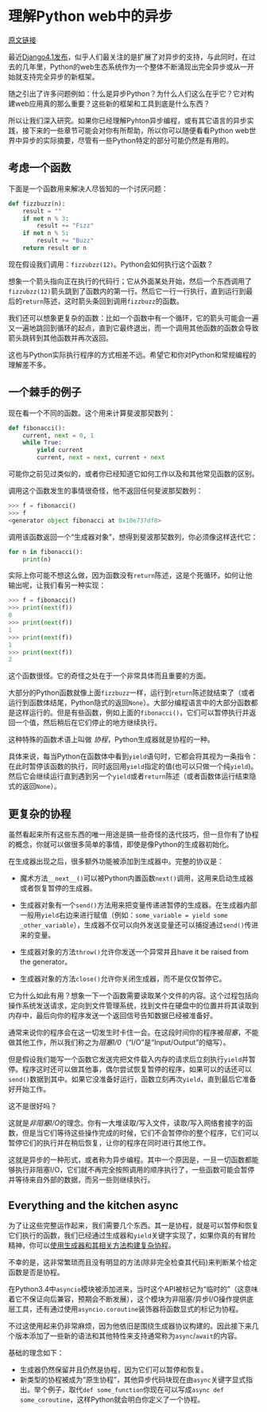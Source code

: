 # 理解Python web中的异步

[原文链接](https://www.b-list.org/weblog/2022/aug/16/async/)

最近[Django4.1发布](https://www.djangoproject.com/weblog/2022/aug/03/django-41-released/)，似乎人们最关注的是扩展了对异步的支持，与此同时，在过去的几年里，Python的web生态系统作为一个整体不断涌现出完全异步或从一开始就支持完全异步的新框架。

随之引出了许多问题例如：什么是异步Python？为什么人们这么在乎它？它对构建web应用真的那么重要？这些新的框架和工具到底是什么东西？

所以让我们深入研究。如果你已经理解Pyhton异步编程，或有其它语言的异步实践，接下来的一些章节可能会对你有所帮助，所以你可以随便看看Python web世界中异步的实际摘要，尽管有一些Python特定的部分可能仍然是有用的。

## 考虑一个函数

下面是一个函数用来解决人尽皆知的一个讨厌问题：
```python
def fizzbuzz(n):
    result = ""
    if not n % 3:
        result += "Fizz"
    if not n % 5:
        result += "Buzz"
    return result or n
```

现在假设我们调用：`fizzubzz(12)`。Python会如何执行这个函数？

想象一个箭头指向正在执行的代码行；它从外面某处开始，然后一个东西调用了`fizzubzz(12)`箭头跳到了函数内的第一行。然后它一行一行执行，直到运行到最后的`return`陈述，这时箭头条回到调用`fizzbuzz`的函数。

我们还可以想象更复杂的函数：比如一个函数中有一个循环，它的箭头可能会一遍又一遍地跳回到循环的起点，直到它最终退出，而一个调用其他函数的函数会导致箭头跳转到其他函数并再次返回。

这也与Python实际执行程序的方式相差不远。希望它和你对Python和常规编程的理解差不多。

## 一个棘手的例子

现在看一个不同的函数。这个用来计算斐波那契数列：
```python
def fibonacci():
    current, next = 0, 1
    while True:
        yield current
        current, next = next, current + next
```

可能你之前见过类似的，或者你已经知道它如何工作以及和其他常见函数的区别。

调用这个函数发生的事情很奇怪，他不返回任何斐波那契数列：
```python
>>> f = fibonacci()
>>> f
<generator object fibonacci at 0x10e737df0>
```

调用该函数返回一个“生成器对象”，想得到斐波那契数列，你必须像这样迭代它：
```python
for n in fibonacci():
    print(n)
```

实际上你可能不想这么做，因为函数没有`return`陈述，这是个死循环。如何让他输出呢，让我们看另一种实现：
```python
>>> f = fibonacci()
>>> print(next(f))
0
>>> print(next(f))
1
>>> print(next(f))
1
>>> print(next(f))
2
```

这个函数很怪。它的奇怪之处在于一个非常具体而且重要的方面。

大部分的Python函数就像上面`fizzbuzz`一样，运行到`return`陈述就结束了（或者运行到函数体结尾，Python隐式的返回`None`）。大部分编程语言中的大部分函数都是这样运行的。但是有些函数，例如上面的`fibonacci()`，它们可以暂停执行并返回一个值，然后稍后在它们停止的地方继续执行。

这种特殊的函数术语上叫做 *协程*，Python生成器就是协程的一种。

具体来说，每当Python在函数体中看到`yield`语句时，它都会将其视为一条指令：在此时暂停该函数的执行，同时返回用`yield`指定的值(也可以只做一个纯`yield`)。然后它会继续运行直到遇到另一个`yield`或者`return`陈述（或者函数体运行结束隐式的返回`None`）。

## 更复杂的协程

虽然看起来所有这些东西的唯一用途是搞一些奇怪的迭代技巧，但一旦你有了协程的概念，你就可以做很多简单的事情，即使是像Python的生成器初始化。

在生成器出现之后，很多额外功能被添加到生成器中。完整的协议是：
* 魔术方法`__next__()`可以被Python内置函数`next()`调用，这用来启动生成器或者恢复暂停的生成器。
* 生成器对象有一个`send()`方法用来把变量传递进暂停的生成器。在生成器内部一般用`yield`右边来进行赋值（例如：`some_variable = yield some _other_variable`），生成器不仅可以向外发送变量还可以捕捉通过`send()`传进来的变量。

* 生成器对象的方法`throw()`允许你发送一个异常并且have it be raised from the generator。

* 生成器对象的方法`close()`允许你关闭生成器，而不是仅仅暂停它。

它为什么如此有用？想象一下一个函数需要读取某个文件的内容。这个过程包括向操作系统发送请求，定向到文件管理系统，找到文件在硬盘中的位置并将其读取到内存中，最后向你的程序发送一个返回信号告知数据已经被准备好。

通常来说你的程序会在这一切发生时卡住一会。在这段时间你的程序被*阻塞*，不能做其他工作，所以我们称之为*阻塞I/0*（“I/O”是“Input/Output”的缩写）。

但是假设我们能写一个函数它发送完把文件载入内存的请求后立刻执行`yield`并暂停。程序这时还可以做其他事，偶尔尝试恢复暂停的程序，如果可以的话还可以`send()`数据到其中。如果它没准备好运行，函数立刻再次`yield`，直到最后它准备好开始工作。

这不是很好吗？

这就是*非阻塞I/O*的理念。你有一大堆读取/写入文件，读取/写入网络套接字的函数，但是当它们等待这些操作完成的时候，它们不会暂停你的整个程序，它们可以暂停它们的执行并在稍后恢复，让你的程序在同时进行其他工作。

这就是异步的一种形式，或者称为异步编程。其中一个原因是，一旦一切函数都能够执行非阻塞I/O，它们就不再完全按照调用的顺序执行了，一些函数可能会暂停并等待来自外部的数据，而另一些则继续执行。

## Everything and the kitchen async

为了让这些完整运作起来，我们需要几个东西。其一是协程，就是可以暂停和恢复它们执行的函数，我们已经通过生成器和`yield`关键字实现了，如果你真的有冒险精神，你可以[使用生成器和其相关方法构建复杂协程](http://dabeaz.com/finalgenerator/)。

不幸的是，这非常繁琐而且没有明显的方法(除非完全检查其代码)来判断某个给定函数是否是协程。

在Python3.4中`asyncio`模块被添加进来，当时这个API被标记为“临时的”（这意味着它不保证向后兼容，预期会不断发展），这个模块为非阻塞/异步I/O操作提供底层工具，还有通过使用`asyncio.coroutine`装饰器将函数显式的标记为协程。

不过这使用起来仍非常麻烦，因为他依旧是围绕生成器协议构建的。因此接下来几个版本添加了一些新的语法和其他特性来支持通常称为`async`/`await`的内容。

基础的理念如下：
* 生成器仍然保留并且仍然是协程，因为它们可以暂停和恢复。
* 新类型的协程被成为“原生协程”，其他异步代码块现在由`async`关键字显式指出。举个例子，取代`def some_function`你现在可以写成`async def some_coroutine`，这样Python就会明白你定义了一个协程。